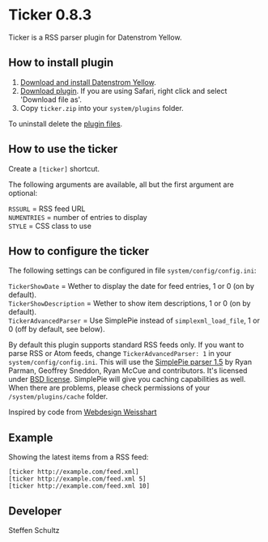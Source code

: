 Ticker 0.8.3
===================
Ticker is a RSS parser plugin for Datenstrom Yellow.

## How to install plugin

1. [Download and install Datenstrom Yellow](https://github.com/datenstrom/yellow/).
2. [Download plugin](https://github.com/schulle4u/yellow-extensions-schulle4u/raw/master/zip/ticker.zip). If you are using Safari, right click and select 'Download file as'.
3. Copy `ticker.zip` into your `system/plugins` folder.

To uninstall delete the [plugin files](update.ini).

## How to use the ticker

Create a `[ticker]` shortcut.
 
The following arguments are available, all but the first argument are optional:

`RSSURL` = RSS feed URL  
`NUMENTRIES` = number of entries to display  
`STYLE` = CSS class to use  

## How to configure the ticker

The following settings can be configured in file `system/config/config.ini`: 

`TickerShowDate` = Wether to display the date for feed entries, 1 or 0 (on by default).  
`TickerShowDescription` = Wether to show item descriptions, 1 or 0 (on by default).  
`TickerAdvancedParser` = Use SimplePie instead of `simplexml_load_file`, 1 or 0 (off by default, see below).  

By default this plugin supports standard RSS feeds only. If you want to parse RSS or Atom feeds, change `TickerAdvancedParser: 1` in your `system/config/config.ini`. This will use the [SimplePie parser 1.5](http://simplepie.org/) by Ryan Parman, Geoffrey Sneddon, Ryan McCue and contributors. It's licensed under [BSD license](http://www.opensource.org/licenses/BSD-3-Clause). SimplePie will give you caching capabilities as well. When there are problems, please check permissions of your `/system/plugins/cache` folder. 

Inspired by code from [Webdesign Weisshart](https://webdesign.weisshart.de/rss2html.php)

## Example

Showing the latest items from a RSS feed:

    [ticker http://example.com/feed.xml]
    [ticker http://example.com/feed.xml 5]
    [ticker http://example.com/feed.xml 10]

## Developer

Steffen Schultz
